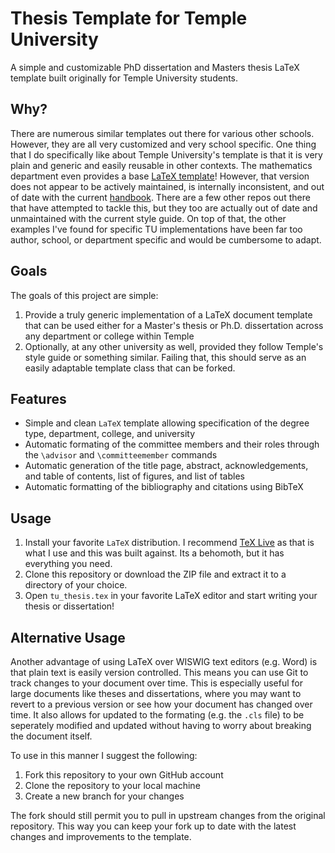 # Thesis Template for Temple University

A simple and customizable PhD dissertation and Masters thesis LaTeX template built originally for Temple University students.

## Why?

There are numerous similar templates out there for various other schools. However, they are all very customized and very school specific. One thing that I do specifically like about Temple University's template is that it is very plain and generic and easily reusable in other contexts. The mathematics department even provides a base [LaTeX template](https://math.temple.edu/~it/tuthesis/)! However, that version does not appear to be actively maintained, is internally inconsistent, and out of date with the current [handbook](https://grad.temple.edu/resources/dissertation-thesis-handbook). There are a few other repos out there that have attempted to tackle this, but they too are actually out of date and unmaintained with the current style guide.
On top of that, the other examples I've found for specific TU implementations have been far too author, school, or department specific and would be cumbersome to adapt.

## Goals

The goals of this project are simple:

1. Provide a truly generic implementation of a LaTeX document template that can be used either for a Master's thesis or Ph.D. dissertation across any department or college within Temple
2. Optionally, at any other university as well, provided they follow Temple's style guide or something similar. Failing that, this should serve as an easily adaptable template class that can be forked.

## Features

- Simple and clean `LaTeX` template allowing specification of the degree type, department, college, and university
- Automatic formating of the committee members and their roles through the `\advisor` and `\committeemember` commands
- Automatic generation of the title page, abstract, acknowledgements, and table of contents, list of figures, and list of tables
- Automatic formatting of the bibliography and citations using BibTeX

## Usage

1. Install your favorite `LaTeX` distribution. I recommend [TeX Live](https://www.tug.org/texlive/) as that is what I use and this was built against. Its a behomoth, but it has everything you need.
2. Clone this repository or download the ZIP file and extract it to a directory of your choice.
3. Open `tu_thesis.tex` in your favorite LaTeX editor and start writing your thesis or dissertation!

## Alternative Usage

Another advantage of using LaTeX over WISWIG text editors (e.g. Word) is that plain text is easily version controlled. This means you can use Git to track changes to your document over time. This is especially useful for large documents like theses and dissertations, where you may want to revert to a previous version or see how your document has changed over time. It also allows for updated to the formating (e.g. the `.cls` file) to be seperately modified and updated without having to worry about breaking the document itself.

To use in this manner I suggest the following:

1. Fork this repository to your own GitHub account
2. Clone the repository to your local machine
3. Create a new branch for your changes

The fork should still permit you to pull in upstream changes from the original repository. This way you can keep your fork up to date with the latest changes and improvements to the template.